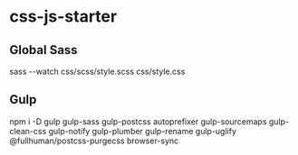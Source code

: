 # css-js-starter

## Global Sass
sass --watch css/scss/style.scss css/style.css

## Gulp
npm i -D gulp gulp-sass gulp-postcss autoprefixer gulp-sourcemaps gulp-clean-css gulp-notify gulp-plumber gulp-rename gulp-uglify @fullhuman/postcss-purgecss browser-sync